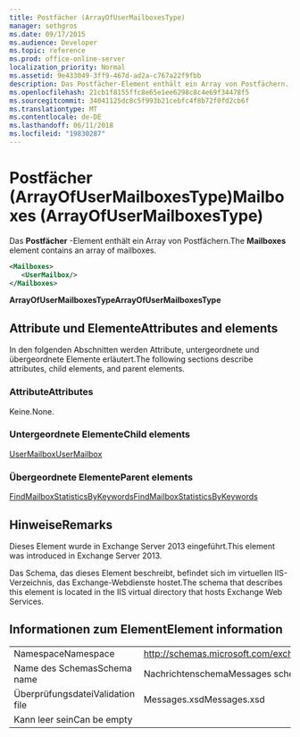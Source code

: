 ```yaml
---
title: Postfächer (ArrayOfUserMailboxesType)
manager: sethgros
ms.date: 09/17/2015
ms.audience: Developer
ms.topic: reference
ms.prod: office-online-server
localization_priority: Normal
ms.assetid: 9e433049-3ff9-467d-ad2a-c767a22f9fbb
description: Das Postfächer-Element enthält ein Array von Postfächern.
ms.openlocfilehash: 21cb1f8155ffc8e65e1ee6298c8c4e69f34478f5
ms.sourcegitcommit: 34041125dc8c5f993b21cebfc4f8b72f0fd2cb6f
ms.translationtype: MT
ms.contentlocale: de-DE
ms.lasthandoff: 06/11/2018
ms.locfileid: "19830287"
---
```

# <a name="mailboxes-arrayofusermailboxestype"></a><span data-ttu-id="f7414-103">Postfächer (ArrayOfUserMailboxesType)</span><span class="sxs-lookup"><span data-stu-id="f7414-103">Mailboxes (ArrayOfUserMailboxesType)</span></span>

<span data-ttu-id="f7414-104">Das **Postfächer** -Element enthält ein Array von Postfächern.</span><span class="sxs-lookup"><span data-stu-id="f7414-104">The **Mailboxes** element contains an array of mailboxes.</span></span> 
  
```XML
<Mailboxes>
   <UserMailbox/>
</Mailboxes>
```

<span data-ttu-id="f7414-105">**ArrayOfUserMailboxesType**</span><span class="sxs-lookup"><span data-stu-id="f7414-105">**ArrayOfUserMailboxesType**</span></span>

## <a name="attributes-and-elements"></a><span data-ttu-id="f7414-106">Attribute und Elemente</span><span class="sxs-lookup"><span data-stu-id="f7414-106">Attributes and elements</span></span>

<span data-ttu-id="f7414-107">In den folgenden Abschnitten werden Attribute, untergeordnete und übergeordnete Elemente erläutert.</span><span class="sxs-lookup"><span data-stu-id="f7414-107">The following sections describe attributes, child elements, and parent elements.</span></span>
  
### <a name="attributes"></a><span data-ttu-id="f7414-108">Attribute</span><span class="sxs-lookup"><span data-stu-id="f7414-108">Attributes</span></span>

<span data-ttu-id="f7414-109">Keine.</span><span class="sxs-lookup"><span data-stu-id="f7414-109">None.</span></span>
  
### <a name="child-elements"></a><span data-ttu-id="f7414-110">Untergeordnete Elemente</span><span class="sxs-lookup"><span data-stu-id="f7414-110">Child elements</span></span>

[<span data-ttu-id="f7414-111">UserMailbox</span><span class="sxs-lookup"><span data-stu-id="f7414-111">UserMailbox</span></span>](usermailbox.md)
  
### <a name="parent-elements"></a><span data-ttu-id="f7414-112">Übergeordnete Elemente</span><span class="sxs-lookup"><span data-stu-id="f7414-112">Parent elements</span></span>

[<span data-ttu-id="f7414-113">FindMailboxStatisticsByKeywords</span><span class="sxs-lookup"><span data-stu-id="f7414-113">FindMailboxStatisticsByKeywords</span></span>](findmailboxstatisticsbykeywords.md)
  
## <a name="remarks"></a><span data-ttu-id="f7414-114">Hinweise</span><span class="sxs-lookup"><span data-stu-id="f7414-114">Remarks</span></span>

<span data-ttu-id="f7414-115">Dieses Element wurde in Exchange Server 2013 eingeführt.</span><span class="sxs-lookup"><span data-stu-id="f7414-115">This element was introduced in Exchange Server 2013.</span></span>
  
<span data-ttu-id="f7414-116">Das Schema, das dieses Element beschreibt, befindet sich im virtuellen IIS-Verzeichnis, das Exchange-Webdienste hostet.</span><span class="sxs-lookup"><span data-stu-id="f7414-116">The schema that describes this element is located in the IIS virtual directory that hosts Exchange Web Services.</span></span>
  
## <a name="element-information"></a><span data-ttu-id="f7414-117">Informationen zum Element</span><span class="sxs-lookup"><span data-stu-id="f7414-117">Element information</span></span>

|||
|:-----|:-----|
|<span data-ttu-id="f7414-118">Namespace</span><span class="sxs-lookup"><span data-stu-id="f7414-118">Namespace</span></span>  <br/> |http://schemas.microsoft.com/exchange/services/2006/messages  <br/> |
|<span data-ttu-id="f7414-119">Name des Schemas</span><span class="sxs-lookup"><span data-stu-id="f7414-119">Schema name</span></span>  <br/> |<span data-ttu-id="f7414-120">Nachrichtenschema</span><span class="sxs-lookup"><span data-stu-id="f7414-120">Messages schema</span></span>  <br/> |
|<span data-ttu-id="f7414-121">Überprüfungsdatei</span><span class="sxs-lookup"><span data-stu-id="f7414-121">Validation file</span></span>  <br/> |<span data-ttu-id="f7414-122">Messages.xsd</span><span class="sxs-lookup"><span data-stu-id="f7414-122">Messages.xsd</span></span>  <br/> |
|<span data-ttu-id="f7414-123">Kann leer sein</span><span class="sxs-lookup"><span data-stu-id="f7414-123">Can be empty</span></span>  <br/> ||
   


